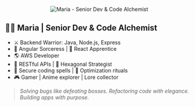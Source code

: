 <p align="center">
  <img src="https://github.com/MariaFlorez1504/mafe-portfolio-assets/raw/main/banner.png" alt="Maria - Senior Dev & Code Alchemist" />
</p>

## 🧙‍♀️ Maria | Senior Dev & Code Alchemist

- ⚔️ Backend Warrior: Java, Node.js, Express  
- 🔮 Angular Sorceress | 🧩 React Apprentice  
- 🌎 AWS Developer  
- 🧾 RESTful APIs | 🧠 Hexagonal Strategist  
- 🔐 Secure coding spells | 🧬 Optimization rituals  
- 🎮 Gamer | Anime explorer | Lore collector

> *Solving bugs like defeating bosses. Refactoring code with elegance. Building apps with purpose.*
